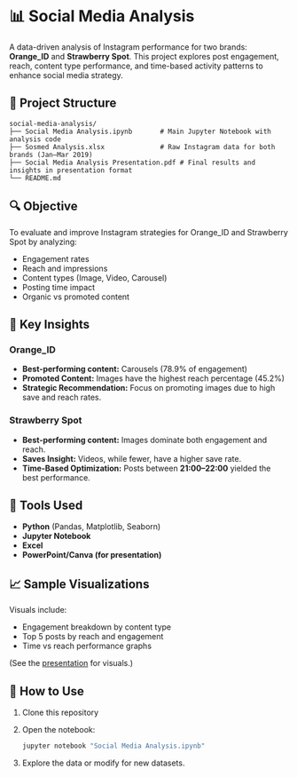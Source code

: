 
# 📊 Social Media Analysis

A data-driven analysis of Instagram performance for two brands: **Orange\_ID** and **Strawberry Spot**. This project explores post engagement, reach, content type performance, and time-based activity patterns to enhance social media strategy.

## 📁 Project Structure

```
social-media-analysis/
├── Social Media Analysis.ipynb       # Main Jupyter Notebook with analysis code
├── Sosmed Analysis.xlsx              # Raw Instagram data for both brands (Jan–Mar 2019)
├── Social Media Analysis Presentation.pdf # Final results and insights in presentation format
└── README.md
```

## 🔍 Objective

To evaluate and improve Instagram strategies for Orange\_ID and Strawberry Spot by analyzing:

* Engagement rates
* Reach and impressions
* Content types (Image, Video, Carousel)
* Posting time impact
* Organic vs promoted content

## 📌 Key Insights

### Orange\_ID

* **Best-performing content:** Carousels (78.9% of engagement)
* **Promoted Content:** Images have the highest reach percentage (45.2%)
* **Strategic Recommendation:** Focus on promoting images due to high save and reach rates.

### Strawberry Spot

* **Best-performing content:** Images dominate both engagement and reach.
* **Saves Insight:** Videos, while fewer, have a higher save rate.
* **Time-Based Optimization:** Posts between **21:00–22:00** yielded the best performance.

## 🧪 Tools Used

* **Python** (Pandas, Matplotlib, Seaborn)
* **Jupyter Notebook**
* **Excel**
* **PowerPoint/Canva (for presentation)**

## 📈 Sample Visualizations

Visuals include:

* Engagement breakdown by content type
* Top 5 posts by reach and engagement
* Time vs reach performance graphs

(See the [presentation](./Social%20Media%20Analysis%20Presentation.pdf) for visuals.)

## 🚀 How to Use

1. Clone this repository
2. Open the notebook:

   ```bash
   jupyter notebook "Social Media Analysis.ipynb"
   ```
3. Explore the data or modify for new datasets.

